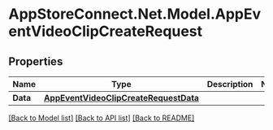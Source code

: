 # AppStoreConnect.Net.Model.AppEventVideoClipCreateRequest

## Properties

Name | Type | Description | Notes
------------ | ------------- | ------------- | -------------
**Data** | [**AppEventVideoClipCreateRequestData**](AppEventVideoClipCreateRequestData.md) |  | 

[[Back to Model list]](../README.md#documentation-for-models) [[Back to API list]](../README.md#documentation-for-api-endpoints) [[Back to README]](../README.md)

